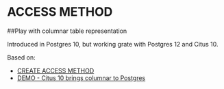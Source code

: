 # ACCESS METHOD
##Play with columnar table representation

Introduced in Postgres 10, but working grate with Postgres 12 and Citus 10.


Based on:

- [CREATE ACCESS METHOD](https://www.postgresql.org/docs/10/sql-create-access-method.html)
- [DEMO - Citus 10 brings columnar to Postgres](https://www.youtube.com/watch?v=SS7jcq9fTnw)
